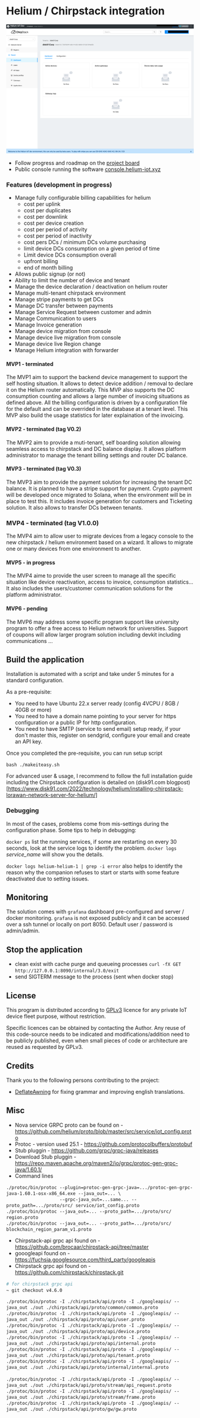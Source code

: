 # Helium / Chirpstack integration

![screenshot](homepage.png)

- Follow progress and roadmap on the [project board](https://github.com/users/disk91/projects/1/views/1)
- Public console running the software [console.helium-iot.xyz](https://console.helium-iot.xyz)

### Features (development in progress)

- Manage fully configurable billing capabilities for helium
    - cost per uplink
    - cost per duplicates
    - cost per downlink
    - cost per device creation
    - cost per period of activity
    - cost per period of inactivity
    - cost pers DCs / minimum DCs volume purchasing
    - limit device DCs consumption on a given period of time
    - Limit device DCs consumption overall
    - upfront billing
    - end of month billing
- Allows public signup (or not)
- Ability to limit the number of device and tenant
- Manage the device declaration / deactivation on helium router
- Manage multi-tenant chirpstack environment
- Manage stripe payments to get DCs
- Manage DC transfer between payments
- Manage Service Request between customer and admin
- Manage Communication to users
- Manage Invoice generation
- Manage device migration from console
- Manage device live migration from console
- Manage device live Region change
- Manage Helium integration with forwarder


#### MVP1 - terminated
The MVP1 aim to support the backend device management to support the self hosting situation. It allows to detect device 
addition / removal to declare it on the Helium router automatically. This MVP also supports the DC consumption counting
and allows a large number of invoicing situations as defined above. All the billing configuration is driven by a 
configuration file for the default and can be overrided in the database at a tenant level. This MVP also build the usage 
statistics for later explaination of the invoicing.

#### MVP2 - terminated (tag V0.2)
The MVP2 aim to provide a muti-tenant, self boarding solution allowing seamless access to chirpstack and DC balance display.
It allows platform administrator to manage the tenant billing settings and router DC balance.

#### MVP3 - terminated (tag V0.3)
The MVP3 aim to provide the payment solution for increasing the tenant DC balance. It is planned to have a stripe support
for payment. Crypto payment will be developed once migrated to Solana, when the environment will be in place to test this.
It includes invoice generation for customers and Ticketing solution. It also allows to transfer DCs between tenants.

### MVP4 - terminated (tag V1.0.0)
The MVP4 aim to allow user to migrate devices from a legacy console to the new chirpstack / helium environment based on a wizard.
It allows to migrate one or many devices from one environment to another.

#### MVP5 - in progress
The MVP4 aime to provide the user screen to manage all the specific situation like device reactivation, access to invoice, 
consumption statistics... It also includes the users/customer communication solutions for the platform administrator.

#### MVP6 - pending
The MVP6 may address some specific program support like university program to offer a free access to Helium network for
universities. Support of coupons will allow larger program solution including devkit including communications ...


## Build the application

Installation is automated with a script and take under 5 minutes for a standard configuration.

As a pre-requisite:
- You need to have Ubuntu 22.x server ready (config 4VCPU / 8GB / 40GB or more)
- You need to have a domain name pointing to your server for https configuration or a public IP for http configuration.
- You need to have SMTP (service to send email) setup ready, if your don't master this, register on sendgrid, configure your email
and create an API key. 

Once you completed the pre-requisite, you can run setup script
```
bash ./makeiteasy.sh
```

For advanced user & usage, I recommend to follow the full installation guide including the Chirpstack configuration is detailed on (disk91.com blogpost)[https://www.disk91.com/2022/technology/helium/installing-chirpstack-lorawan-network-server-for-helium/]

### Debugging

In most of the cases, problems come from mis-settings during the configuration phase.
Some tips to help in debugging:

`docker ps` list the running services, if some are restarting on every 30 seconds, look at the service logs to identify the problem. `docker logs` *service_name* will show you the details.

`docker logs helium-helium-1 | grep -i error` also helps to identify the reason why the companion refuses to start or starts with some feature deactivated due to setting issues.

## Monitoring

The solution comes with `grafana` dashboard pre-configured and server / docker monitoring. `grafana` is not exposed publicly and
it can be accessed over a ssh tunnel or locally on port 8050. Default user / password is admin/admin.

## Stop the application
- clean exist with cache purge and queueing processes
 `curl -fX GET http://127.0.0.1:8090/internal/3.0/exit`
- send SIGTERM message to the process (sent when docker stop)


## License
This program is distributed according to [GPLv3](https://www.gnu.org/licenses/gpl-3.0.en.html) licence for any private 
IoT device fleet purpose, without restriction.

Specific licences can be obtained by contacting the Author. Any reuse of this code-source needs to be indicated and modifications/addition need to 
be publicly published, even when small pieces of code or architecture are reused as requested by GPLv3.

## Credits
Thank you to the following persons contributing to the project:
- [DeflateAwning](https://github.com/DeflateAwning) for fixing grammar and improving english translations.


## Misc
- Nova service GRPC proto can be found on - https://github.com/helium/proto/blob/master/src/service/iot_config.proto
- Protoc - version used 25.1 - https://github.com/protocolbuffers/protobuf
- Stub pluggin - https://github.com/grpc/grpc-java/releases
- Download Stub pluggin - https://repo.maven.apache.org/maven2/io/grpc/protoc-gen-grpc-java/1.60.1/
- Command lines
```agsl
./protoc/bin/protoc --plugin=protoc-gen-grpc-java=.../protoc-gen-grpc-java-1.60.1-osx-x86_64.exe --java_out=... \
                    --grpc-java_out=...same... --proto_path=.../proto/src/ service/iot_config.proto
./protoc/bin/protoc --java_out=... --proto_path=.../proto/src/ region.proto
./protoc/bin/protoc --java_out=... --proto_path=.../proto/src/ blockchain_region_param_v1.proto
```

- Chirpstack-api grpc api found on - https://github.com/brocaar/chirpstack-api/tree/master
- gooogleapi found on - https://fuchsia.googlesource.com/third_party/googleapis
- Chirpstack grpc api found on - https://github.com/chirpstack/chirpstack.git
```bash
# for chirpstack grpc api
~ git checkout v4.6.0
```

````
./protoc/bin/protoc -I ./chirpstack/api/proto -I ./googleapis/ --java_out ./out ./chirpstack/api/proto/common/common.proto
./protoc/bin/protoc -I ./chirpstack/api/proto -I ./googleapis/ --java_out ./out ./chirpstack/api/proto/api/user.proto 
./protoc/bin/protoc -I ./chirpstack/api/proto -I ./googleapis/ --java_out ./out ./chirpstack/api/proto/api/device.proto
./protoc/bin/protoc -I ./chirpstack/api/proto -I ./googleapis/ --java_out ./out ./chirpstack/api/proto/api/internal.proto
./protoc/bin/protoc -I ./chirpstack/api/proto -I ./googleapis/ --java_out ./out ./chirpstack/api/proto/api/tenant.proto
./protoc/bin/protoc -I ./chirpstack/api/proto -I ./googleapis/ --java_out ./out ./chirpstack/api/proto/internal/internal.proto

./protoc/bin/protoc -I ./chirpstack/api/proto -I ./googleapis/ --java_out ./out ./chirpstack/api/proto/stream/api_request.proto
./protoc/bin/protoc -I ./chirpstack/api/proto -I ./googleapis/ --java_out ./out ./chirpstack/api/proto/stream/frame.proto
./protoc/bin/protoc -I ./chirpstack/api/proto -I ./googleapis/ --java_out ./out ./chirpstack/api/proto/gw/gw.proto
````
